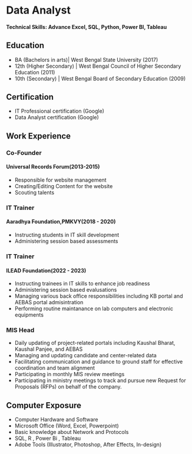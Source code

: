 # Data Analyst

#### Technical Skills: Advance Excel, SQL, Python, Power BI, Tableau

## Education
- BA (Bachelors in arts)| West Bengal State University (2017)								       		
- 12th (Higher Secondary) | West Bengal Council of Higher Secondary Education (2011)	 			        		
- 10th (Secondary) | West Bengal Board of Secondary Education (2009)

## Certification
 - IT Professional certification (Google)
 - Data Analyst certification (Google)

## Work Experience

### Co-Founder
 <h4>Universal Records Forum(2013-2015)</h4> 
   
 - Responsible for website management
 - Creating/Editing Content for the website
 - Scouting talents 

### IT Trainer
 <h4>Aaradhya Foundation,PMKVY(2018 - 2020)</h4> 
   
 - Instructing students in IT skill development
 - Administering session based assessments

### IT Trainer
 <h4>ILEAD Foundation(2022 - 2023)</h4> 
   
 - Instructing trainees in IT skills to enhance job readiness
 - Administering session based evalusations
 - Managing various back office responsibilities including KB portal and AEBAS portal admisintration
 - Performing routine maintanance on lab computers and electronic equipments
   
### MIS Head

 - Daily updating of project-related portals including Kaushal Bharat, Kaushal Panjee, and AEBAS
 - Managing and updating candidate and center-related data
 - Facilitating communication and guidance to ground staff for effective coordination and team alignment
 - Participating in monthly MIS review meetings
 - Participating in ministry meetings to track and pursue new Request for Proposals (RFPs) on behalf of the company. 
 
## Computer Exposure

 - Computer Hardware and Software
 - Microsoft Office (Word, Excel, Powerpoint)
 - Basic knowledge about Network and Protocols
 - SQL, R , Power Bi , Tableau
 - Adobe Tools (Illustrator, Photoshop, After Effects, In-design)
